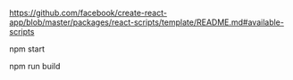 
https://github.com/facebook/create-react-app/blob/master/packages/react-scripts/template/README.md#available-scripts

npm start
 
npm run build
